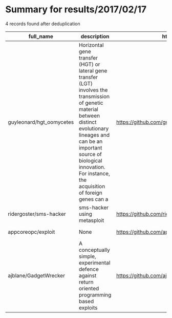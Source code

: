 
# Summary for results/2017/02/17
    
4 records found after deduplication

| full_name | description | html_url | matched_list | matched_count | pushed_at | size | stargazers_count | language | forks_count | vul_ids |
|--------------------------|------------------------------------------------------------------------------------------------------------------------------------------------------------------------------------------------------------------------------------------------------------------|---------------------------------------------|----------------------------------|-----------------|---------------------------|--------|--------------------|------------|---------------|-----------|
| guyleonard/hgt_oomycetes | Horizontal gene transfer (HGT) or lateral gene transfer (LGT) involves the transmission of genetic material between distinct evolutionary lineages and can be an important source of biological innovation. For instance, the acquisition of foreign genes can a | https://github.com/guyleonard/hgt_oomycetes | ['exploit'] | 1 | 2017-02-17 10:35:11+00:00 | 438 | 1 | | 0 | [] |
| ridergoster/sms-hacker | sms-hacker using metasploit | https://github.com/ridergoster/sms-hacker | ['metasploit module OR payload'] | 1 | 2017-02-17 01:05:28+00:00 | 188 | 14 | Java | 8 | [] |
| appcoreopc/exploit | None | https://github.com/appcoreopc/exploit | ['exploit'] | 1 | 2017-02-17 19:34:22+00:00 | 0 | 0 | | 0 | [] |
| ajblane/GadgetWrecker | A conceptually simple, experimental defence against return oriented programming based exploits | https://github.com/ajblane/GadgetWrecker | ['exploit'] | 1 | 2017-02-17 15:40:12+00:00 | 2472 | 0 | C | 0 | [] |
